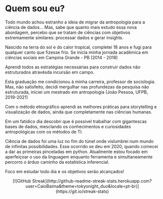 # Quem sou eu?

Todo mundo achou estranho a ideia de migrar da antropologia para a ciência de dados...
Mas, sabe que quanto mais estudo essa nova abordagem, percebo que se tratam de ciências com objetivos extremamente similares: processar dados e gerar insights.



Nascido na terra do sol e do calor tropical, completei 18 anos e fugi para qualquer canto que fizesse frio.
Se inicia minha jornada acadêmica em ciências sociais em Campina Grande - PB (2014 - 2018)

Aprendi todos as estratégias necessárias para construir dados não estruturados atravésda incursão em campo.

Esta graduação me condicionou à minha carreira, professor de sociologia.
Mas, não satisfeito, decidi mergulhar nas profundezas da pesquisa não estruturada, iniciei um mestrado em antropologia (João Pessoa, UFPB, 2019-2021)

Com o método etnográfico aprendi as melhores práticas para storytelling e visualização de dados, ainda que completamente nas ciências humanas.

Em um fatídico dia descobri que é possível trabalhar com gigantescas bases de dados, mesclando os conhecimentos e curiosidades antropológicas com os métodos de TI.

Ciência de dados foi uma luz no fim do túnel onde vislumbrei num mundo de infinitas possibilidades.
Esse ocorrido se deu em 2020, quando comecei a dar as primeiras pinceladas em python.
Atualmente estou focado em aperfeiçoar o uso da linguagem enquanto ferramenta e simultaneamente percorro o árduo caminho da estatística inferencial.


Foco em estudar todo dia e os objetivos serão alcançados!


<center>[![GitHub Streak](http://github-readme-streak-stats.herokuapp.com?user=CaioBaima&theme=tokyonight_duo&locale=pt-br)](https://git.io/streak-stats)</center>
